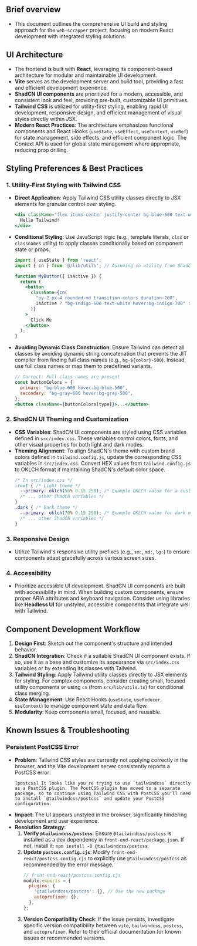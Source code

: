 ## Brief overview
- This document outlines the comprehensive UI build and styling approach for the `web-scrapper` project, focusing on modern React development with integrated styling solutions.

## UI Architecture
- The frontend is built with **React**, leveraging its component-based architecture for modular and maintainable UI development.
- **Vite** serves as the development server and build tool, providing a fast and efficient development experience.
- **ShadCN UI components** are prioritized for a modern, accessible, and consistent look and feel, providing pre-built, customizable UI primitives.
- **Tailwind CSS** is utilized for utility-first styling, enabling rapid UI development, responsive design, and efficient management of visual styles directly within JSX.
- **Modern React Practices**: The architecture emphasizes functional components and React Hooks (`useState`, `useEffect`, `useContext`, `useRef`) for state management, side effects, and efficient component logic. The Context API is used for global state management where appropriate, reducing prop drilling.

## Styling Preferences & Best Practices

### 1. Utility-First Styling with Tailwind CSS
- **Direct Application**: Apply Tailwind CSS utility classes directly to JSX elements for granular control over styling.
  ```jsx
  <div className="flex items-center justify-center bg-blue-500 text-white p-4 rounded-lg shadow-md">
    Hello Tailwind!
  </div>
  ```
- **Conditional Styling**: Use JavaScript logic (e.g., template literals, `clsx` or `classnames` utility) to apply classes conditionally based on component state or props.
  ```jsx
  import { useState } from 'react';
  import { cn } from '@/lib/utils'; // Assuming cn utility from ShadCN

  function MyButton({ isActive }) {
    return (
      <button
        className={cn(
          "py-2 px-4 rounded-md transition-colors duration-200",
          isActive ? "bg-indigo-600 text-white hover:bg-indigo-700" : "bg-gray-200 text-gray-700 hover:bg-gray-300"
        )}
      >
        Click Me
      </button>
    );
  }
  ```
- **Avoiding Dynamic Class Construction**: Ensure Tailwind can detect all classes by avoiding dynamic string concatenation that prevents the JIT compiler from finding full class names (e.g., `bg-${color}-500`). Instead, use full class names or map them to predefined variants.
  ```jsx
  // Correct: Full class names are present
  const buttonColors = {
    primary: "bg-blue-600 hover:bg-blue-500",
    secondary: "bg-gray-600 hover:bg-gray-500",
  };
  <button className={buttonColors[type]}>...</button>
  ```

### 2. ShadCN UI Theming and Customization
- **CSS Variables**: ShadCN UI components are styled using CSS variables defined in `src/index.css`. These variables control colors, fonts, and other visual properties for both light and dark modes.
- **Theming Alignment**: To align ShadCN's theme with custom brand colors defined in `tailwind.config.js`, update the corresponding CSS variables in `src/index.css`. Convert HEX values from `tailwind.config.js` to OKLCH format if maintaining ShadCN's default color space.
  ```css
  /* In src/index.css */
  :root { /* Light theme */
    --primary: oklch(50% 0.15 250); /* Example OKLCH value for a custom primary */
    /* ... other ShadCN variables */
  }
  .dark { /* Dark theme */
    --primary: oklch(70% 0.15 250); /* Example OKLCH value for dark mode primary */
    /* ... other ShadCN variables */
  }
  ```

### 3. Responsive Design
- Utilize Tailwind's responsive utility prefixes (e.g., `sm:`, `md:`, `lg:`) to ensure components adapt gracefully across various screen sizes.

### 4. Accessibility
- Prioritize accessible UI development. ShadCN UI components are built with accessibility in mind. When building custom components, ensure proper ARIA attributes and keyboard navigation. Consider using libraries like **Headless UI** for unstyled, accessible components that integrate well with Tailwind.

## Component Development Workflow
1.  **Design First**: Sketch out the component's structure and intended behavior.
2.  **ShadCN Integration**: Check if a suitable ShadCN UI component exists. If so, use it as a base and customize its appearance via `src/index.css` variables or by extending its classes with Tailwind.
3.  **Tailwind Styling**: Apply Tailwind utility classes directly to JSX elements for styling. For complex components, consider creating small, focused utility components or using `cn` (from `src/lib/utils.ts`) for conditional class merging.
4.  **State Management**: Use React Hooks (`useState`, `useReducer`, `useContext`) to manage component state and data flow.
5.  **Modularity**: Keep components small, focused, and reusable.

## Known Issues & Troubleshooting

### Persistent PostCSS Error
- **Problem**: Tailwind CSS styles are currently not applying correctly in the browser, and the Vite development server consistently reports a PostCSS error:
  ```
  [postcss] It looks like you're trying to use `tailwindcss` directly as a PostCSS plugin. The PostCSS plugin has moved to a separate package, so to continue using Tailwind CSS with PostCSS you'll need to install `@tailwindcss/postcss` and update your PostCSS configuration.
  ```
- **Impact**: The UI appears unstyled in the browser, significantly hindering development and user experience.
- **Resolution Strategy**:
    1.  **Verify `@tailwindcss/postcss`**: Ensure `@tailwindcss/postcss` is installed as a dev dependency in `front-end-react/package.json`. If not, install it: `npm install -D @tailwindcss/postcss`.
    2.  **Update `postcss.config.cjs`**: Modify `front-end-react/postcss.config.cjs` to explicitly use `@tailwindcss/postcss` as recommended by the error message.
        ```javascript
        // front-end-react/postcss.config.cjs
        module.exports = {
          plugins: {
            '@tailwindcss/postcss': {}, // Use the new package
            autoprefixer: {},
          },
        };
        ```
    4.  **Version Compatibility Check**: If the issue persists, investigate specific version compatibility between `vite`, `tailwindcss`, `postcss`, and `autoprefixer`. Refer to their official documentation for known issues or recommended versions.
